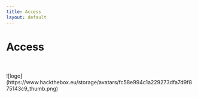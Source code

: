 ```yaml
---
title: Access
layout: default
---
```



# Access
<br>
<br>
![logo](https://www.hackthebox.eu/storage/avatars/fc58e994c1a229273dfa7d9f875143c9_thumb.png)
